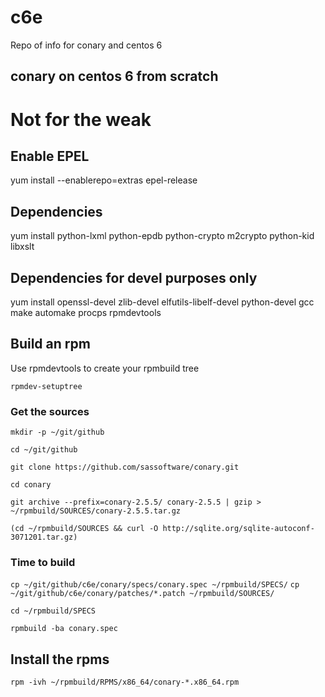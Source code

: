 # c6e
Repo of info for conary and centos 6 

conary on centos 6 from scratch
-------------------------------

Not for the weak
=================

## Enable EPEL

yum install --enablerepo=extras epel-release

## Dependencies

yum install python-lxml python-epdb python-crypto m2crypto python-kid libxslt

## Dependencies for devel purposes only

yum install openssl-devel zlib-devel elfutils-libelf-devel python-devel gcc make automake procps rpmdevtools


## Build an rpm

Use rpmdevtools to create your rpmbuild tree

`rpmdev-setuptree`

### Get the sources

`mkdir -p ~/git/github`

`cd ~/git/github`

`git clone https://github.com/sassoftware/conary.git`

`cd conary`

`git archive --prefix=conary-2.5.5/ conary-2.5.5 | gzip > ~/rpmbuild/SOURCES/conary-2.5.5.tar.gz`

`(cd ~/rpmbuild/SOURCES && curl -O http://sqlite.org/sqlite-autoconf-3071201.tar.gz)`

### Time to build

`cp ~/git/github/c6e/conary/specs/conary.spec ~/rpmbuild/SPECS/`
`cp ~/git/github/c6e/conary/patches/*.patch ~/rpmbuild/SOURCES/`

`cd ~/rpmbuild/SPECS`

`rpmbuild -ba conary.spec`

## Install the rpms

`rpm -ivh ~/rpmbuild/RPMS/x86_64/conary-*.x86_64.rpm`


